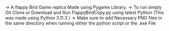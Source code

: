 -> A flappy Bird Game replica Made using Pygame Library.
-> To run simply Git Clone or Download and Run FlappyBirdCopy.py using latest Python (This was made using Python 3.11.3 )
-> Make sure to add Necessary PNG files in the same directory when running either the python script or the .exe File
